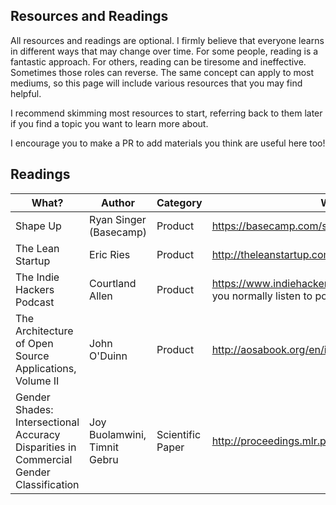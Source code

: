 Resources and Readings
---

All resources and readings are optional. I firmly believe that everyone learns in different ways that may change over time.
For some people, reading is a fantastic approach. For others, reading can be tiresome and ineffective. Sometimes those roles can reverse.
The same concept can apply to most mediums, so this page will include various resources that you may find helpful.

I recommend skimming most resources to start, referring back to them later if you find a topic you want to learn more about.

I encourage you to make a PR to add materials you think are useful here too!

## Readings


| What? | Author | Category | Where? | Cost |
| -- | -- | -- | -- | -- |
| Shape Up |  Ryan Singer (Basecamp) | Product | https://basecamp.com/shapeup | Free |
| The Lean Startup | Eric Ries | Product | http://theleanstartup.com/ | $15 - 30 |
| The Indie Hackers Podcast | Courtland Allen | Product | https://www.indiehackers.com/podcast or wherever you normally listen to podcasts | Free |
| The Architecture of Open Source Applications, Volume II | John O'Duinn | Product | http://aosabook.org/en/index.html | $5 - $35 |
| Gender Shades: Intersectional Accuracy Disparities in Commercial Gender Classification | Joy Buolamwini, Timnit Gebru | Scientific Paper | http://proceedings.mlr.press/v81/buolamwini18a.html | Free |
